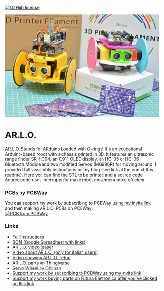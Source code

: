 [![GitHub license](https://img.shields.io/badge/License-CC%20BY--SA--NC%204.0-blue)](LICENSE)  

![ARLO - Arduino 3D printed Robot](img/ARLO_Arduino_Robot.jpg)  

# AR.L.O.
AR.L.O. Stands for ARduino Loaded with O-rings! It's an educational Arduino-based robot with a chassis printed in 3D. It features an ultrasonic range finder SR-HC04, an 0.91" OLED display, an HC-05 or HC-06 Bluetooth Module and two modified Servos (MG996R) for moving around.  I provided full-assembly instructions on my blog (see link at the end of this readme). Here you can find the STL to be printed and a source code.  Source code uses interrupts for make robot movement more efficient.

### PCBs by PCBWay
You can support my work by subscribing to PCBWay [using my invite link](https://www.pcbway.com/setinvite.aspx?inviteid=355653&from=settorezero2020) and then making AR.L.O. PCBs on PCBWay:   
[![PCB from PCBWay](https://www.pcbway.com/project/img/images/frompcbway.png)](https://www.pcbway.com/project/shareproject/ARLO___Arduino_3D_printed_Robot.html?from=settorezero2020)

### Links
- [Full Instructions](https://www.settorezero.com/wordpress/arlo)
- [BOM (Google Spreadheet with links)](https://docs.google.com/spreadsheets/d/1MPQHllO7yKMDYPbDrZOl-8qmw7OP9y3tJf0Bnw-yMyg/)
- [AR.L.O. video teaser](https://www.youtube.com/watch?v=O_3CUWvaW3k)
- [Video about AR.L.O. (only for italian users)](https://www.youtube.com/watch?v=JS_QYEIMfNo)
- [Video showing AR.L.O. setup](https://youtu.be/i7roltk-IzI)
- [AR.L.O. parts on Thingiverse](https://www.thingiverse.com/thing:4484651)
- [Servo Wheel by Obijuan](https://www.thingiverse.com/thing:19940)
- [Support my work by subscribing to PCBWay using my invite link](https://www.pcbway.com/setinvite.aspx?inviteid=355653&from=settorezero2020)
- [Support my work buying parts on Futura Elettronica after you've clicked on this link](https://www.futurashop.it/?tracking=5f004a6ba8be7)
